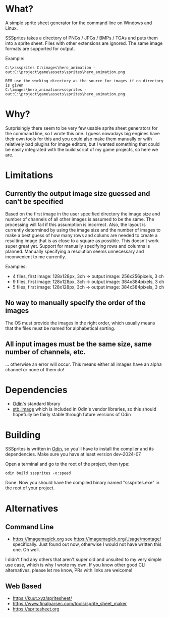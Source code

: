 # What?

A simple sprite sheet generator for the command line on Windows and Linux.

SSSprites takes a directory of PNGs / JPGs / BMPs / TGAs and puts them into a sprite sheet. Files with other extensions are ignored. The same image formats are supported for output.

Example:
```
C:\>sssprites C:\images\hero_animation -out:C:\project\game\assets\sprites\hero_animation.png

REM use the working directory as the source for images if no directory is given
C:\images\hero_animation>sssprites -out:C:\project\game\assets\sprites\hero_animation.png
```

# Why?

Surprisingly there seem to be very few usable sprite sheet generators for the command line, so I wrote this one. I guess nowadays big engines have their own tools for this and you could also make them manually or with relatively bad plugins for image editors, but I wanted something that could be easily integrated with the build script of my game projects, so here we are.

# Limitations

## Currently the output image size guessed and can't be specified
Based on the first image in the user specified directory the image size and number of channels of all other images is assumed to be the same. The processing will fail if this assumption is incorrect. Also, the layout is currently determined by using the image size and the number of images to make a best guess of how many rows and colums are needed to create a resulting image that is as close to a square as possible. This doesn't work super great yet. Support for manually specifying rows and columns is planned. Manually specifying a resolution seems unnecessary and inconvenient to me currently.

Examples:
 - 4 files, first image: 128x128px, 3ch -> output image: 256x256pixels, 3 ch
 - 9 files, first image: 128x128px, 3ch -> output image: 384x384pixels, 3 ch
 - 5 files, first image: 128x128px, 3ch -> output image: 384x384pixels, 3 ch

## No way to manually specify the order of the images

The OS must provide the images in the right order, which usually means that the files must be named for alphabetical sorting.

## All input images must be the same size, same number of channels, etc.

... otherwise an error will occur. This means either all images have an alpha channel or none of them do!

# Dependencies

 - [Odin](https://odin-lang.org)'s standard library
 - [stb_image](https://github.com/nothings/stb) which is included in Odin's vendor libraries, so this should hopefully be fairly stable through future versions of Odin

# Building

SSSprites is written in [Odin](https://odin-lang.org), so you'll have to install the compiler and its dependencies. Make sure you have at least version dev-2024-07.

Open a terminal and go to the root of the project, then type:

```
odin build sssprites -o:speed
```

Done. Now you should have the compiled binary named "sssprites.exe" in the root of your project.

# Alternatives

## Command Line

 - https://imagemagick.org see https://imagemagick.org/Usage/montage/ specifically. Just found out now, otherwise I would not have written this one. Oh well.

I didn't find any others that aren't super old and unsuited to my very simple use case, which is why I wrote my own. If you know other good CLI alternatives, please let me know, PRs with links are welcome!

## Web Based

 - https://kuut.xyz/spritesheet/
 - https://www.finalparsec.com/tools/sprite_sheet_maker
 - https://spritesheet.org
